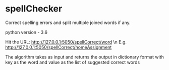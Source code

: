 # spellChecker
Correct spelling errors and split multiple joined words if any. 

python version - 3.6

Hit the URL: http://127.0.0.1:5050/spellCorrect/word \n
E.g. http://127.0.0.1:5050/spellCorrect/homeAssignment

The algorithm takes <word> as input and returns the output in dictionary format
with key as the word and value as the list of suggested correct words
